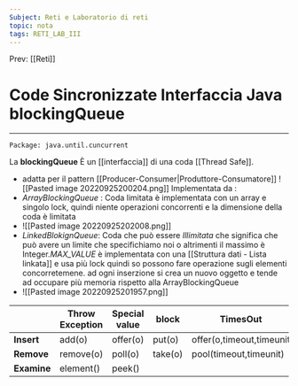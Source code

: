 ```yaml
---
Subject: Reti e Laboratorio di reti
topic: nota
tags: RETI_LAB_III
---
```


Prev: [[Reti]]

# Code Sincronizzate Interfaccia Java blockingQueue
---

	Package: java.until.cuncurrent
	
La __blockingQueue__ È un [[interfaccia]] di una coda [[Thread Safe]].
- adatta per il pattern [[Producer-Consumer|Produttore-Consumatore]] 
![[Pasted image 20220925200204.png]]
Implementata da :
- _ArrayBlockingQueue_ : Coda limitata è implementata con un array e singolo lock, quindi niente operazioni concorrenti e la dimensione della coda è limitata 
- ![[Pasted image 20220925202008.png]]
- _LinkedBlokignQueue_: Coda che può essere _Illimitata_ che significa che può avere un limite che specifichiamo noi o altrimenti il massimo è Integer._MAX_VALUE_ è implementata con una [[Struttura dati - Lista linkata]] e usa più lock quindi so possono fare operazione sugli elementi concorretemene. ad ogni inserzione si crea un nuovo oggetto e tende ad occupare più memoria rispetto alla ArrayBlockingQueue
- ![[Pasted image 20220925201957.png]]

|         | __Throw Exception__ | __Special value__ | __block__   | __TimesOut__                 |
| ------- | --------------- | ------------- | ------- | ------------------------ |
| __Insert__  | add(o)          | offer(o)      | put(o)  | offer(o,timeout,timeunit |
| __Remove__  | remove(o)       | poll(o)       | take(o) | pool(timeout,timeunit)   |
| __Examine__ | element()       | peek()        |         |                          |
